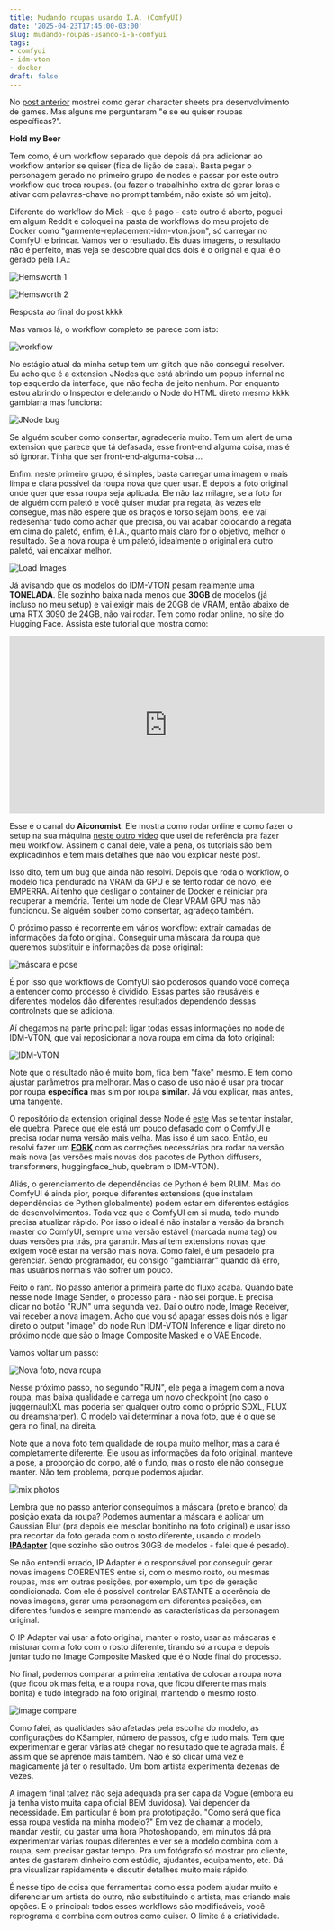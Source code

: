 ```yaml
---
title: Mudando roupas usando I.A. (ComfyUI)
date: '2025-04-23T17:45:00-03:00'
slug: mudando-roupas-usando-i-a-comfyui
tags:
- comfyui
- idm-vton
- docker
draft: false
---
```


No [post anterior](https://www.akitaonrails.com/2025/04/23/usando-i-a-comfyui-pra-gerar-npcs-em-desenvolvimento-de-games) mostrei como gerar character sheets pra desenvolvimento de games. Mas alguns me perguntaram "e se eu quiser roupas específicas?".

**Hold my Beer**



Tem como, é um workflow separado que depois dá pra adicionar ao workflow anterior se quiser (fica de lição de casa). Basta pegar o personagem gerado no primeiro grupo de nodes e passar por este outro workflow que troca roupas. (ou fazer o trabalhinho extra de gerar loras e ativar com palavras-chave no prompt também, não existe só um jeito).

Diferente do workflow do Mick - que é pago - este outro é aberto, peguei em algum Reddit e coloquei na pasta de workflows do meu projeto de Docker como "garmente-replacement-idm-vton.json", só carregar no ComfyUI e brincar. Vamos ver o resultado. Eis duas imagens, o resultado não é perfeito, mas veja se descobre qual dos dois é o original e qual é o gerado pela I.A.:

![Hemsworth 1](https://new-uploads-akitaonrails.s3.us-east-2.amazonaws.com/6b56mdoiwf82xdh7cdhdc7tg0ic2?response-content-disposition=inline%3B%20filename%3D%221679905172_chris_hemsworth-getty.jpg%22%3B%20filename%2A%3DUTF-8%27%271679905172_chris_hemsworth-getty.jpg&response-content-type=image%2Fjpeg&X-Amz-Algorithm=AWS4-HMAC-SHA256&X-Amz-Credential=AKIA5FTZDKYVLZU6Z457%2F20250527%2Fus-east-2%2Fs3%2Faws4_request&X-Amz-Date=20250527T001146Z&X-Amz-Expires=300&X-Amz-SignedHeaders=host&X-Amz-Signature=35e6f8c176b93d1fc61da5997b4fa965000e3bac936496cf1d7e3ca83227aafd)

![Hemsworth 2](https://new-uploads-akitaonrails.s3.us-east-2.amazonaws.com/w0s9nthw6jt86en8wl09m67ryzpc?response-content-disposition=inline%3B%20filename%3D%22idm-vton_00004_.png%22%3B%20filename%2A%3DUTF-8%27%27idm-vton_00004_.png&response-content-type=image%2Fpng&X-Amz-Algorithm=AWS4-HMAC-SHA256&X-Amz-Credential=AKIA5FTZDKYVLZU6Z457%2F20250527%2Fus-east-2%2Fs3%2Faws4_request&X-Amz-Date=20250527T001147Z&X-Amz-Expires=300&X-Amz-SignedHeaders=host&X-Amz-Signature=756e56bb3bb794d66c3109caa5892c668ccf19fd4d3bc3e5c1dc8eabdc6ba531)

Resposta ao final do post kkkk

Mas vamos lá, o workflow completo se parece com isto:

![workflow](https://new-uploads-akitaonrails.s3.us-east-2.amazonaws.com/xbgu7dzrjzflhfsld6jtrl5jc3ia?response-content-disposition=inline%3B%20filename%3D%22Screenshot%20From%202025-04-23%2017-18-12.png%22%3B%20filename%2A%3DUTF-8%27%27Screenshot%2520From%25202025-04-23%252017-18-12.png&response-content-type=image%2Fpng&X-Amz-Algorithm=AWS4-HMAC-SHA256&X-Amz-Credential=AKIA5FTZDKYVLZU6Z457%2F20250527%2Fus-east-2%2Fs3%2Faws4_request&X-Amz-Date=20250527T001148Z&X-Amz-Expires=300&X-Amz-SignedHeaders=host&X-Amz-Signature=3a676f6642daf5b8a75eb369fbfc29b174e7e3a2d591d9de846d1893cbcd7591)

No estágio atual da minha setup tem um glitch que não consegui resolver. Eu acho que é a extension JNodes que está abrindo um popup infernal no top esquerdo da interface, que não fecha de jeito nenhum. Por enquanto estou abrindo o Inspector e deletando o Node do HTML direto mesmo kkkk gambiarra mas funciona:

![JNode bug](https://new-uploads-akitaonrails.s3.us-east-2.amazonaws.com/p8q4hmwjmi4opsu8u045jxrpma2v?response-content-disposition=inline%3B%20filename%3D%22Screenshot%20From%202025-04-23%2017-10-53.png%22%3B%20filename%2A%3DUTF-8%27%27Screenshot%2520From%25202025-04-23%252017-10-53.png&response-content-type=image%2Fpng&X-Amz-Algorithm=AWS4-HMAC-SHA256&X-Amz-Credential=AKIA5FTZDKYVLZU6Z457%2F20250527%2Fus-east-2%2Fs3%2Faws4_request&X-Amz-Date=20250527T001150Z&X-Amz-Expires=300&X-Amz-SignedHeaders=host&X-Amz-Signature=a11d5d9c5f0b7eaf5232e56ada9c22804e83857e7f356c10d6b143e984724ea7)

Se alguém souber como consertar, agradeceria muito. Tem um alert de uma extension que parece que tá defasada, esse front-end alguma coisa, mas é só ignorar. Tinha que ser front-end-alguma-coisa ...

Enfim. neste primeiro grupo, é simples, basta carregar uma imagem o mais limpa e clara possível da roupa nova que quer usar. E depois a foto original onde quer que essa roupa seja aplicada. Ele não faz milagre, se a foto for de alguém com paletó e você quiser mudar pra regata, às vezes ele consegue, mas não espere que os braços e torso sejam bons, ele vai redesenhar tudo como achar que precisa, ou vai acabar colocando a regata em cima do paletó, enfim, é I.A., quanto mais claro for o objetivo, melhor o resultado. Se a nova roupa é um paletó, idealmente o original era outro paletó, vai encaixar melhor.

![Load Images](https://new-uploads-akitaonrails.s3.us-east-2.amazonaws.com/2owpldebsc91y6vfsayscdkuqtui?response-content-disposition=inline%3B%20filename%3D%22Screenshot%20From%202025-04-23%2017-20-39.png%22%3B%20filename%2A%3DUTF-8%27%27Screenshot%2520From%25202025-04-23%252017-20-39.png&response-content-type=image%2Fpng&X-Amz-Algorithm=AWS4-HMAC-SHA256&X-Amz-Credential=AKIA5FTZDKYVLZU6Z457%2F20250527%2Fus-east-2%2Fs3%2Faws4_request&X-Amz-Date=20250527T001154Z&X-Amz-Expires=300&X-Amz-SignedHeaders=host&X-Amz-Signature=95f984ddc3bf23a6babcc691f7eb3f125c9216268f053ecc44c5164f0b61427d)


Já avisando que os modelos do IDM-VTON pesam realmente uma **TONELADA**. Ele sozinho baixa nada menos que **30GB** de modelos (já incluso no meu setup) e vai exigir mais de 20GB de VRAM, então abaixo de uma RTX 3090 de 24GB, não vai rodar. Tem como rodar online, no site do Hugging Face. Assista este tutorial que mostra como:

<iframe width="560" height="315" src="https://www.youtube.com/embed/WL59FqL0L-s?si=go8Qv-0hMiPOVwH_" title="YouTube video player" frameborder="0" allow="accelerometer; autoplay; clipboard-write; encrypted-media; gyroscope; picture-in-picture; web-share" referrerpolicy="strict-origin-when-cross-origin" allowfullscreen></iframe>

Esse é o canal do **Aiconomist**. Ele mostra como rodar online e como fazer o setup na sua máquina [neste outro video](https://youtu.be/pFYqPf1Z7x8?si=Ryu5vxPmKGr4zhWx) que usei de referência pra fazer meu workflow. Assinem o canal dele, vale a pena, os tutoriais são bem explicadinhos e tem mais detalhes que não vou explicar neste post.

Isso dito, tem um bug que ainda não resolvi. Depois que roda o workflow, o modelo fica pendurado na VRAM da GPU e se tento rodar de novo, ele EMPERRA. Aí tenho que desligar o container de Docker e reiniciar pra recuperar a memória. Tentei um node de Clear VRAM GPU mas não funcionou. Se alguém souber como consertar, agradeço também.

O próximo passo é recorrente em vários workflow: extrair camadas de informações da foto original. Conseguir uma máscara da roupa que queremos substituir e informações da pose original:

![máscara e pose](https://new-uploads-akitaonrails.s3.us-east-2.amazonaws.com/kgs8jj5m7cgt2nx4kv8yazfpbfg5?response-content-disposition=inline%3B%20filename%3D%22Screenshot%20From%202025-04-23%2017-22-30.png%22%3B%20filename%2A%3DUTF-8%27%27Screenshot%2520From%25202025-04-23%252017-22-30.png&response-content-type=image%2Fpng&X-Amz-Algorithm=AWS4-HMAC-SHA256&X-Amz-Credential=AKIA5FTZDKYVLZU6Z457%2F20250527%2Fus-east-2%2Fs3%2Faws4_request&X-Amz-Date=20250527T001155Z&X-Amz-Expires=300&X-Amz-SignedHeaders=host&X-Amz-Signature=1924458b126f9951836943ef9e07fcd1f6673ac9dc040152d64859b97ec1530b)

É por isso que workflows de ComfyUI são poderosos quando você começa a entender como processo é dividido. Essas partes são reusáveis e diferentes modelos dão diferentes resultados dependendo dessas controlnets que se adiciona.

Aí chegamos na parte principal: ligar todas essas informações no node de IDM-VTON, que vai reposicionar a nova roupa em cima da foto original:

![IDM-VTON](https://new-uploads-akitaonrails.s3.us-east-2.amazonaws.com/7xnxbrcy22trdctbf5a1dhh0rqjw?response-content-disposition=inline%3B%20filename%3D%22Screenshot%20From%202025-04-23%2017-29-14.png%22%3B%20filename%2A%3DUTF-8%27%27Screenshot%2520From%25202025-04-23%252017-29-14.png&response-content-type=image%2Fpng&X-Amz-Algorithm=AWS4-HMAC-SHA256&X-Amz-Credential=AKIA5FTZDKYVLZU6Z457%2F20250527%2Fus-east-2%2Fs3%2Faws4_request&X-Amz-Date=20250527T001159Z&X-Amz-Expires=300&X-Amz-SignedHeaders=host&X-Amz-Signature=dde5d92af4064f270dac520db3b44e2163e3f11501e9af19a801c886bb78d81e)

Note que o resultado não é muito bom, fica bem "fake" mesmo. E tem como ajustar parâmetros pra melhorar. Mas o caso de uso não é usar pra trocar por roupa **específica** mas sim por roupa **similar**. Já vou explicar, mas antes, uma tangente.

O repositório da extension original desse Node é [este](https://github.com/TemryL/ComfyUI-IDM-VTON) Mas se tentar instalar, ele quebra. Parece que ele está um pouco defasado com o ComfyUI e precisa rodar numa versão mais velha. Mas isso é um saco. Então, eu resolvi fazer um [**FORK**](https://github.com/akitaonrails/ComfyUI-IDM-VTON) com as correções necessárias pra rodar na versão mais nova (as versões mais novas dos pacotes de Python diffusers, transformers, huggingface_hub, quebram o IDM-VTON).

Aliás, o gerenciamento de dependências de Python é bem RUIM. Mas do ComfyUI é ainda pior, porque diferentes extensions (que instalam dependências de Python globalmente) podem estar em diferentes estágios de desenvolvimentos. Toda vez que o ComfyUI em si muda, todo mundo precisa atualizar rápido. Por isso o ideal é não instalar a versão da branch master do ComfyUI, sempre uma versão estável (marcada numa tag) ou duas versões pra trás, pra garantir. Mas aí tem extensions novas que exigem você estar na versão mais nova. Como falei, é um pesadelo pra gerenciar. Sendo programador, eu consigo "gambiarrar" quando dá erro, mas usuários normais vão sofrer um pouco.

Feito o rant. No passo anterior a primeira parte do fluxo acaba. Quando bate nesse node Image Sender, o processo pára - não sei porque. E precisa clicar no botão "RUN" uma segunda vez. Daí o outro node, Image Receiver, vai receber a nova imagem. Acho que vou só apagar esses dois nós e ligar direto o output "image" do node Run IDM-VTON Inference e ligar direto no próximo node que são o Image Composite Masked e o VAE Encode.

Vamos voltar um passo:

![Nova foto, nova roupa](https://new-uploads-akitaonrails.s3.us-east-2.amazonaws.com/jj950u7842rkc9lxniz3uoztbszv?response-content-disposition=inline%3B%20filename%3D%22Screenshot%20From%202025-04-23%2017-36-45.png%22%3B%20filename%2A%3DUTF-8%27%27Screenshot%2520From%25202025-04-23%252017-36-45.png&response-content-type=image%2Fpng&X-Amz-Algorithm=AWS4-HMAC-SHA256&X-Amz-Credential=AKIA5FTZDKYVLZU6Z457%2F20250527%2Fus-east-2%2Fs3%2Faws4_request&X-Amz-Date=20250527T001200Z&X-Amz-Expires=300&X-Amz-SignedHeaders=host&X-Amz-Signature=4db8863f9ab1bb4533b54ccc9fc7da089f76bbda878ab2d0783e33b1ae2f79c3)

Nesse próximo passo, no segundo "RUN", ele pega a imagem com a nova roupa, mas baixa qualidade e carrega um novo checkpoint (no caso o juggernaultXL mas poderia ser qualquer outro como o próprio SDXL, FLUX ou dreamsharper). O modelo vai determinar a nova foto, que é o que se gera no final, na direita.

Note que a nova foto tem qualidade de roupa muito melhor, mas a cara é completamente diferente. Ele usou as informações da foto original, manteve a pose, a proporção do corpo, até o fundo, mas o rosto ele não consegue manter. Não tem problema, porque podemos ajudar.

![mix photos](https://new-uploads-akitaonrails.s3.us-east-2.amazonaws.com/bw9sram1maspiob2ubo4r904oriy?response-content-disposition=inline%3B%20filename%3D%22Screenshot%20From%202025-04-23%2017-39-08.png%22%3B%20filename%2A%3DUTF-8%27%27Screenshot%2520From%25202025-04-23%252017-39-08.png&response-content-type=image%2Fpng&X-Amz-Algorithm=AWS4-HMAC-SHA256&X-Amz-Credential=AKIA5FTZDKYVLZU6Z457%2F20250527%2Fus-east-2%2Fs3%2Faws4_request&X-Amz-Date=20250527T001202Z&X-Amz-Expires=300&X-Amz-SignedHeaders=host&X-Amz-Signature=96a1168c2733912cd7e0732d9951567314eeb9950d54ac1318e8d53292182dac)

Lembra que no passo anterior conseguimos a máscara (preto e branco) da posição exata da roupa? Podemos aumentar a máscara e aplicar um Gaussian Blur (pra depois ele mesclar bonitinho na foto original) e usar isso pra recortar da foto gerada com o rosto diferente, usando o modelo [**IPAdapter**](https://github.com/tencent-ailab/IP-Adapter/) (que sozinho são outros 30GB de modelos - falei que é pesado).

Se não entendi errado, IP Adapter é o responsável por conseguir gerar novas imagens COERENTES entre si, com o mesmo rosto, ou mesmas roupas, mas em outras posições, por exemplo, um tipo de geração condicionada. Com ele é possível controlar BASTANTE a coerência de novas imagens, gerar uma personagem em diferentes posições, em diferentes fundos e sempre mantendo as características da personagem original.

O IP Adapter vai usar a foto original, manter o rosto, usar as máscaras e misturar com a foto com o rosto diferente, tirando só a roupa e depois juntar tudo no Image Composite Masked que é o Node final do processo.

No final, podemos comparar a primeira tentativa de colocar a roupa nova (que ficou ok mas feita, e a roupa nova, que ficou diferente mas mais bonita) e tudo integrado na foto original, mantendo o mesmo rosto. 

![image compare](https://new-uploads-akitaonrails.s3.us-east-2.amazonaws.com/uawsqhhr6d8kii8getzkq6ebxgh9?response-content-disposition=inline%3B%20filename%3D%22Screenshot%20From%202025-04-23%2017-43-13.png%22%3B%20filename%2A%3DUTF-8%27%27Screenshot%2520From%25202025-04-23%252017-43-13.png&response-content-type=image%2Fpng&X-Amz-Algorithm=AWS4-HMAC-SHA256&X-Amz-Credential=AKIA5FTZDKYVLZU6Z457%2F20250527%2Fus-east-2%2Fs3%2Faws4_request&X-Amz-Date=20250527T001203Z&X-Amz-Expires=300&X-Amz-SignedHeaders=host&X-Amz-Signature=d62ee3bc2b9502f72968b13fc1044b7ee28e20101cd311c8849578bb84cc60fe)

Como falei, as qualidades são afetadas pela escolha do modelo, as configurações do KSampler, número de passos, cfg e tudo mais. Tem que experimentar e gerar várias até chegar no resultado que te agrada mais. É assim que se aprende mais também. Não é só clicar uma vez e magicamente já ter o resultado. Um bom artista experimenta dezenas de vezes.

A imagem final talvez não seja adequada pra ser capa da Vogue (embora eu já tenha visto muita capa oficial BEM duvidosa). Vai depender da necessidade. Em particular é bom pra prototipação. "Como será que fica essa roupa vestida na minha modelo?" Em vez de chamar a modelo, mandar vestir, ou gastar uma hora Photoshopando, em minutos dá pra experimentar várias roupas diferentes e ver se a modelo combina com a roupa, sem precisar gastar tempo. Pra um fotógrafo só mostrar pro cliente, antes de gastarem dinheiro com estúdio, ajudantes, equipamento, etc. Dá pra visualizar rapidamente e discutir detalhes muito mais rápido.

É nesse tipo de coisa que ferramentas como essa podem ajudar muito e diferenciar um artista do outro, não substituindo o artista, mas criando mais opções. E o principal: todos esses workflows são modificáveis, você reprograma e combina com outros como quiser. O limite é a criatividade.
